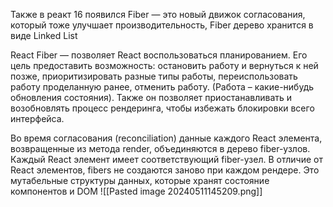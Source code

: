 Также в реакт 16 появился Fiber — это новый движок согласования, который тоже улучшает производительность, Fiber дерево хранится в виде Linked List 

React Fiber — позволяет React воспользоваться планированием. Его цель предоставить возможность: остановить работу и вернуться к ней позже, приоритизировать разные типы работы, переиспользовать работу проделанную ранее, отменить работу. (Работа – какие-нибудь обновления состояния). Также он позволяет приостанавливать и возобновлять процесс рендеринга, чтобы избежать блокировки всего интерфейса. 

Во время согласования (reconciliation) данные каждого React элемента, возвращенные из метода render, объединяются в дерево fiber-узлов. Каждый React элемент имеет соответствующий fiber-узел. В отличие от React элементов, fibers не создаются заново при каждом рендере. Это мутабельные структуры данных, которые хранят состояние компонентов и DOM
![[Pasted image 20240511145209.png]]
